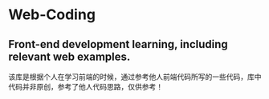# Web-Coding
Front-end development learning, including relevant web examples.
---
该库是根据个人在学习前端的时候，通过参考他人前端代码所写的一些代码，库中代码并非原创，参考了他人代码思路，仅供参考！
